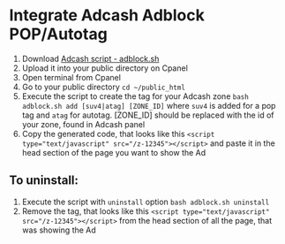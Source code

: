 # Integrate Adcash Adblock POP/Autotag

1. Download [Adcash script - adblock.sh](https://raw.githubusercontent.com/adcash/customer-scripts/master/cpanel/v1_popup_autotag/adblock.sh)
2. Upload it into your public directory on Cpanel
3. Open terminal from Cpanel
4. Go to your public directory `cd ~/public_html`
5. Execute the script to create the tag for your Adcash zone `bash adblock.sh add [suv4|atag] [ZONE_ID]` where `suv4` is added for a pop tag and `atag` for autotag. [ZONE_ID] should be replaced with the id of your zone, found in Adcash panel
6. Copy the generated code, that looks like this `<script type="text/javascript" src="/z-12345"></script>` and paste it in the head section of the page you want to show the Ad

## To uninstall:
1. Execute the script with `uninstall` option `bash adblock.sh uninstall`
2. Remove the tag, that looks like this `<script type="text/javascript" src="/z-12345"></script>` from the head section of all  the page, that was showing the Ad

